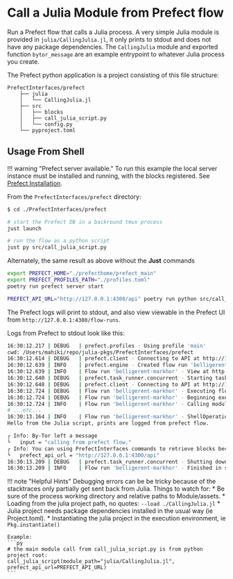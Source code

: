# Call a Julia Module from Prefect flow
Run a Prefect flow that calls a Julia process. A very simple Julia module is provided in `julia/CallingJulia.jl`, it only prints to stdout and does not have any package dependencies. The `CallingJulia` module and exported function `bytor_message` are an example entrypoint to whatever Julia process you create.

The Prefect python application is a project consisting of this file structure:

    PrefectInterfaces/prefect
        ├── julia
        │   └── CallingJulia.jl
        ├── src
        │   ├── blocks
        │   ├── call_julia_script.py
        │   └── config.py
        └── pyproject.toml



## Usage From Shell
!!! warning "Prefect server available."
    To run this example the local server instance must be installed and running, with the blocks registered. See [Prefect Installation](@ref).

From the `PrefectInterfaces/prefect` directory:

```bash
$ cd ./PrefectInterfaces/prefect

# start the Prefect DB in a backround tmux process
just launch

# run the flow as a python script
just py src/call_julia_script.py
```

Alternately, the same result as above without the **Just** commands

```bash
export PREFECT_HOME="./prefecthome/prefect_main"
export PREFECT_PROFILES_PATH="./profiles.toml"
poetry run prefect server start

PREFECT_API_URL="http://127.0.0.1:4300/api" poetry run python src/call_julia_script.py
```

The Prefect logs will print to stdout, and also view viewable in the Prefect UI from `http://127.0.0.1:4300/flow-runs`.

Logs from Prefect to stdout look like this:
```bash
16:30:12.217 | DEBUG   | prefect.profiles - Using profile 'main'
cwd: /Users/mahiki/repo/julia-pkgs/PrefectInterfaces/prefect
16:30:12.614 | DEBUG   | prefect.client - Connecting to API at http://127.0.0.1:4300/api/
16:30:12.639 | INFO    | prefect.engine - Created flow run 'belligerent-markhor' for flow 'call-julia-script'
16:30:12.639 | INFO    | Flow run 'belligerent-markhor' - View at http://127.0.0.1:4300/flow-runs/flow-run/d8c7db9d-de9e-4d08-b115-dc24ef90685e
16:30:12.640 | DEBUG   | prefect.task_runner.concurrent - Starting task runner...
16:30:12.648 | DEBUG   | prefect.client - Connecting to API at http://127.0.0.1:4300/api/
16:30:12.724 | DEBUG   | Flow run 'belligerent-markhor' - Executing flow 'call-julia-script' for flow run 'belligerent-markhor'...
16:30:12.724 | DEBUG   | Flow run 'belligerent-markhor' - Beginning execution...
16:30:12.724 | INFO    | Flow run 'belligerent-markhor' - Calling module from module_path: julia/CallingJulia.jl
# ...etc...
16:30:13.164 | INFO    | Flow run 'belligerent-markhor' - ShellOperation returned:
Hello from the Julia script, prints are logged from prefect flow.

┌ Info: By-Tor left a message
└   input = "calling from prefect flow."
┌ Info: You can using PrefectInterfaces commands to retrieve blocks because
└   prefect_api_url = "http://127.0.0.1:4300/api"
16:30:13.209 | DEBUG   | prefect.task_runner.concurrent - Shutting down task runner...
16:30:13.209 | INFO    | Flow run 'belligerent-markhor' - Finished in state Completed()
```


!!! note "Helpful Hints"
    Debugging errors can be be tricky because of the stacktraces only partially get sent back from Julia.
    Things to watch for:
    * Be sure of the process working directory and relative paths to Module/assets.
    * Loading from the julia project path, no quotes: ` --load ./CallingJulia.jl `
    * Julia project needs package dependencies installed in the usual way (ie Project.toml). 
    * Instantiating the julia project in the execution environment, ie `Pkg.instantiate()`

    Example:
    ```py
    # the main module call from call_julia_script.py is from python project root:
    call_julia_script(module_path="julia/CallingJulia.jl", prefect_api_url=PREFECT_API_URL)
    ```
